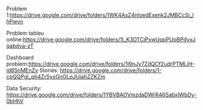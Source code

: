 Problem 1:https://drive.google.com/drive/folders/1WK4AsZ4nIoedExenk2JMBCcSj_IhPwvn


Problem tableu online:https://drive.google.com/drive/folders/1I_K3DTCiPxwUqpPUpBPdyxJqabdva-zT

Dashboard problem:https://drive.google.com/drive/folders/1l9nJy7ZdQCf2udrPTMLiH-id8SnMEnZv
Stories: https://drive.google.com/drive/folders/1-cpQQPgl_ph4ZrSyxGnGLpJUiahZZKZm

Data Security: https://drive.google.com/drive/folders/1YBVBAOVmzdaDWrR46SabxlWbDy-0bHhV
